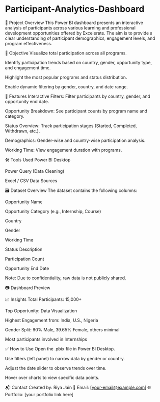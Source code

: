 # Participant-Analytics-Dashboard

📁 Project Overview
This Power BI dashboard presents an interactive analysis of participants across various learning and professional development opportunities offered by Excelerate. The aim is to provide a clear understanding of participant demographics, engagement levels, and program effectiveness.

🎯 Objective
Visualize total participation across all programs.

Identify participation trends based on country, gender, opportunity type, and engagement time.

Highlight the most popular programs and status distribution.

Enable dynamic filtering by gender, country, and date range.

📌 Features
Interactive Filters: Filter participants by country, gender, and opportunity end date.

Opportunity Breakdown: See participant counts by program name and category.

Status Overview: Track participation stages (Started, Completed, Withdrawn, etc.).

Demographics: Gender-wise and country-wise participation analysis.

Working Time: View engagement duration with programs.

🛠️ Tools Used
Power BI Desktop

Power Query (Data Cleaning)

Excel / CSV Data Sources

🗃️ Dataset Overview
The dataset contains the following columns:

Opportunity Name

Opportunity Category (e.g., Internship, Course)

Country

Gender

Working Time

Status Description

Participation Count

Opportunity End Date

Note: Due to confidentiality, raw data is not publicly shared.

📷 Dashboard Preview

📈 Insights
Total Participants: 15,000+

Top Opportunity: Data Visualization

Highest Engagement from: India, U.S., Nigeria

Gender Split: 60% Male, 39.65% Female, others minimal

Most participants involved in Internships

✅ How to Use
Open the .pbix file in Power BI Desktop.

Use filters (left panel) to narrow data by gender or country.

Adjust the date slider to observe trends over time.

Hover over charts to view specific data points.

📬 Contact
Created by: Riya Jain
📧 Email: [your-email@example.com]
🌐 Portfolio: [your portfolio link here]

